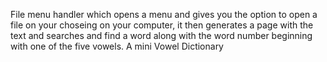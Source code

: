 File menu handler which opens a menu and gives you the option to open a file on your choseing on your computer, it then generates a page with the text and searches and find a word along with the word number beginning with one of the five vowels. A mini Vowel Dictionary

